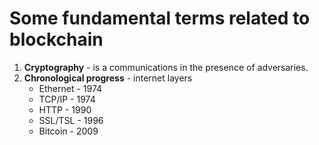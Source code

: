 # Some fundamental terms related to blockchain

1. **Cryptography** - is a communications in the presence of adversaries.
2. **Chronological progress** - internet layers 
    - Ethernet - 1974 
    - TCP/IP - 1974 
    - HTTP - 1990
    - SSL/TSL - 1996
    - Bitcoin - 2009 
